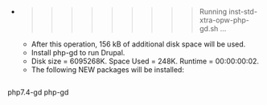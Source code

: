 * >>>>>>>>> Running inst-std-xtra-opw-php-gd.sh ...
  * After this operation, 156 kB of additional disk space will be used.
  * Install php-gd to run Drupal.
  * Disk size = 6095268K. Space Used = 248K. Runtime = 00:00:00:02.
  * The following NEW packages will be installed:
  ```bash
php7.4-gd php-gd
  ```
